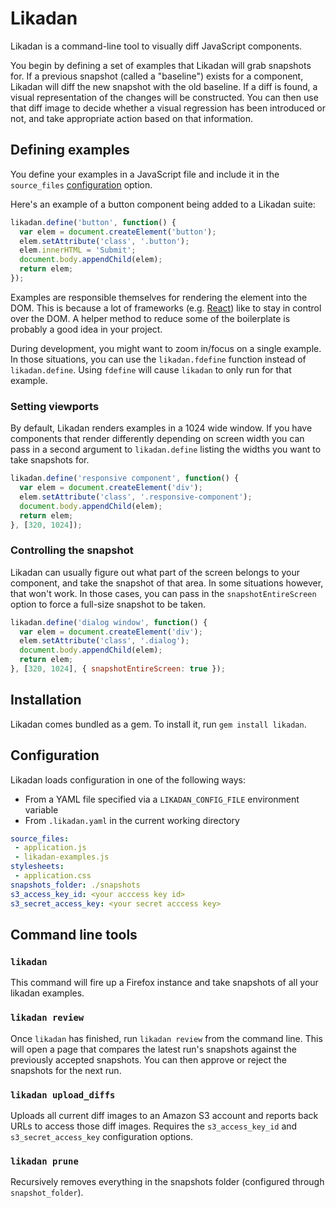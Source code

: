 # Likadan

Likadan is a command-line tool to visually diff JavaScript components.

You begin by defining a set of examples that Likadan will grab snapshots for.
If a previous snapshot (called a "baseline") exists for a component, Likadan
will diff the new snapshot with the old baseline. If a diff is found, a visual
representation of the changes will be constructed. You can then use that diff
image to decide whether a visual regression has been introduced or not, and
take appropriate action based on that information.

## Defining examples

You define your examples in a JavaScript file and include it in the
`source_files` [configuration](#configuration) option.

Here's an example of a button component being added to a Likadan suite:

```javascript
likadan.define('button', function() {
  var elem = document.createElement('button');
  elem.setAttribute('class', '.button');
  elem.innerHTML = 'Submit';
  document.body.appendChild(elem);
  return elem;
});
```

Examples are responsible themselves for rendering the element into the DOM.
This is because a lot of frameworks (e.g.
[React](https://facebook.github.io/react/)) like to stay in control over the
DOM. A helper method to reduce some of the boilerplate is probably a good idea
in your project.

During development, you might want to zoom in/focus on a single example. In
those situations, you can use the `likadan.fdefine` function instead of
`likadan.define`. Using `fdefine` will cause `likadan` to only run for that
example.

### Setting viewports

By default, Likadan renders examples in a 1024 wide window. If you have
components that render differently depending on screen width you can pass in a
second argument to `likadan.define` listing the widths you want to take
snapshots for.

```javascript
likadan.define('responsive component', function() {
  var elem = document.createElement('div');
  elem.setAttribute('class', '.responsive-component');
  document.body.appendChild(elem);
  return elem;
}, [320, 1024]);
```

### Controlling the snapshot

Likadan can usually figure out what part of the screen belongs to your
component, and take the snapshot of that area. In some situations however, that
won't work. In those cases, you can pass in the `snapshotEntireScreen` option
to force a full-size snapshot to be taken.

```javascript
likadan.define('dialog window', function() {
  var elem = document.createElement('div');
  elem.setAttribute('class', '.dialog');
  document.body.appendChild(elem);
  return elem;
}, [320, 1024], { snapshotEntireScreen: true });
```

## Installation

Likadan comes bundled as a gem. To install it, run `gem install likadan`.

## Configuration

Likadan loads configuration in one of the following ways:

- From a YAML file specified via a `LIKADAN_CONFIG_FILE` environment variable
- From `.likadan.yaml` in the current working directory

```yaml
source_files:
 - application.js
 - likadan-examples.js
stylesheets:
 - application.css
snapshots_folder: ./snapshots
s3_access_key_id: <your acccess key id>
s3_secret_access_key: <your secret acccess key>
```

## Command line tools

### `likadan`

This command will fire up a Firefox instance and take snapshots of all your
likadan examples.

### `likadan review`

Once `likadan` has finished, run `likadan review` from the command line. This
will open a page that compares the latest run's snapshots against the
previously accepted snapshots. You can then approve or reject the snapshots for
the next run.

### `likadan upload_diffs`

Uploads all current diff images to an Amazon S3 account and reports back URLs
to access those diff images. Requires the `s3_access_key_id` and
`s3_secret_access_key` configuration options.

### `likadan prune`

Recursively removes everything in the snapshots folder (configured through
`snapshot_folder`).
